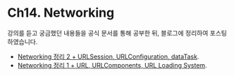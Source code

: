 # Ch14. Networking

강의를 듣고 궁금했던 내용들을 공식 문서를 통해 공부한 뒤, 블로그에 정리하여 포스팅 하였습니다. 

- [Networking 정리 2 + URLSession, URLConfiguration, dataTask](https://blog.naver.com/hahye3/222086808195).
- [Networking 정리 1 + URL, URLComponents, URL Loading System](https://blog.naver.com/hahye3/222085239942).
